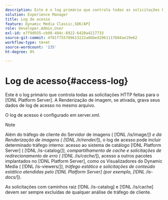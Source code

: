 ```yaml
---
description: Este é o log primário que controla todas as solicitações HTTP feitas em  [!DNL Platform Server]. A Renderização de imagem, se ativada, grava seus dados de log de acesso no mesmo arquivo.
solution: Experience Manager
title: Log de acesso
feature: Dynamic Media Classic,SDK/API
role: Developer,Admin,User
exl-id: e7f9d935-cb98-404c-8922-6420a4217733
source-git-commit: 4f81f755789613222a66bed2961117604ae19e62
workflow-type: tm+mt
source-wordcount: '135'
ht-degree: 0%

---
```


# Log de acesso{#access-log}

Este é o log primário que controla todas as solicitações HTTP feitas para o [!DNL Platform Server]. A Renderização de imagem, se ativada, grava seus dados de log de acesso no mesmo arquivo.

O log de acesso é configurado em server.xml.

>[!NOTE]
>
>Além do tráfego de cliente do Servidor de imagens ( [!DNL /is/image/*]) e da Renderização de imagens ( [!DNL /ir/render/*]), o log de acesso pode incluir determinado tráfego interno: acesso ao sistema de catálogo [!DNL Platform Server] ( [!DNL /is-catalog/*]), compartilhamento de cache e solicitações de redirecionamento de erro ( [!DNL /is/cache/*]), acesso a outros pacotes implantados no [!DNL Platform Server], como os Visualizadores do Dynamic Media ( [!DNL /is-viewers/*]), tráfego estático e solicitações de conteúdo estático atendidas pelo [!DNL Platform Server] (por exemplo, [!DNL /is-docs/*]).

As solicitações com caminhos raiz [!DNL /is-catalog] e [!DNL /is/cache] devem ser sempre excluídas de qualquer análise de tráfego de cliente.
